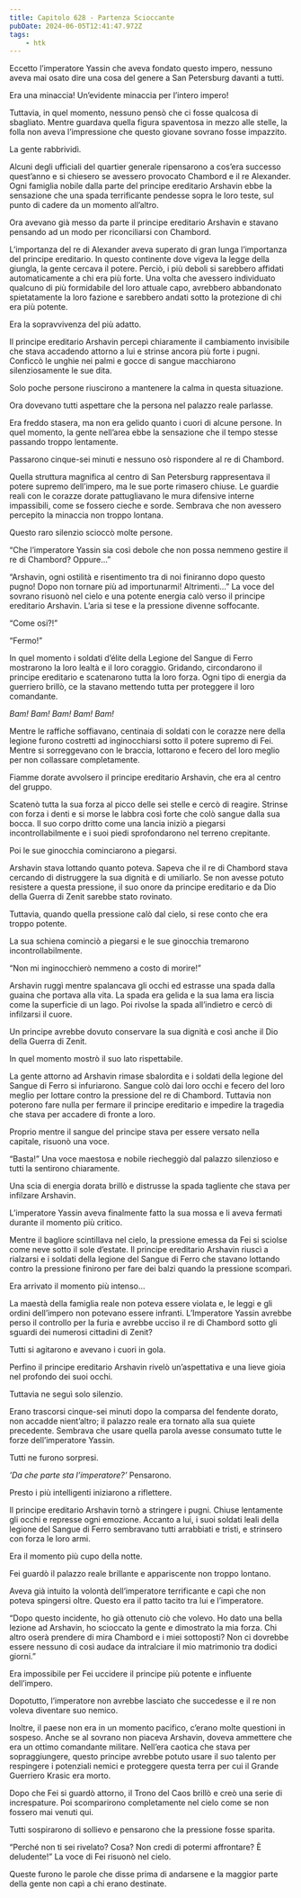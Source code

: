 ```yaml
---
title: Capitolo 628 - Partenza Scioccante
pubDate: 2024-06-05T12:41:47.972Z
tags:
    - htk
---
```


Eccetto l’imperatore Yassin che aveva fondato questo impero, nessuno aveva mai osato dire una cosa del genere a San Petersburg davanti a tutti.

Era una minaccia! Un’evidente minaccia per l’intero impero!

Tuttavia, in quel momento, nessuno pensò che ci fosse qualcosa di sbagliato. Mentre guardava quella figura spaventosa in mezzo alle stelle, la folla non aveva l’impressione che questo giovane sovrano fosse impazzito.

La gente rabbrividì.

Alcuni degli ufficiali del quartier generale ripensarono a cos’era successo quest’anno e si chiesero se avessero provocato Chambord e il re Alexander. Ogni famiglia nobile dalla parte del principe ereditario Arshavin ebbe la sensazione che una spada terrificante pendesse sopra le loro teste, sul punto di cadere da un momento all’altro.

Ora avevano già messo da parte il principe ereditario Arshavin e stavano pensando ad un modo per riconciliarsi con Chambord.

L’importanza del re di Alexander aveva superato di gran lunga l’importanza del principe ereditario. In questo continente dove vigeva la legge della giungla, la gente cercava il potere. Perciò, i più deboli si sarebbero affidati automaticamente a chi era più forte. Una volta che avessero individuato qualcuno di più formidabile del loro attuale capo, avrebbero abbandonato spietatamente la loro fazione e sarebbero andati sotto la protezione di chi era più potente.

Era la sopravvivenza del più adatto.

Il principe ereditario Arshavin percepì chiaramente il cambiamento invisibile che stava accadendo attorno a lui e strinse ancora più forte i pugni. Conficcò le unghie nei palmi e gocce di sangue macchiarono silenziosamente le sue dita.

Solo poche persone riuscirono a mantenere la calma in questa situazione.

Ora dovevano tutti aspettare che la persona nel palazzo reale parlasse.

Era freddo stasera, ma non era gelido quanto i cuori di alcune persone. In quel momento, la gente nell’area ebbe la sensazione che il tempo stesse passando troppo lentamente.

Passarono cinque-sei minuti e nessuno osò rispondere al re di Chambord.

Quella struttura magnifica al centro di San Petersburg rappresentava il potere supremo dell’impero, ma le sue porte rimasero chiuse. Le guardie reali con le corazze dorate pattugliavano le mura difensive interne impassibili, come se fossero cieche e sorde. Sembrava che non avessero percepito la minaccia non troppo lontana.

Questo raro silenzio scioccò molte persone.

“Che l’imperatore Yassin sia così debole che non possa nemmeno gestire il re di Chambord? Oppure…”

“Arshavin, ogni ostilità e risentimento tra di noi finiranno dopo questo pugno! Dopo non tornare più ad importunarmi! Altrimenti…” La voce del sovrano risuonò nel cielo e una potente energia calò verso il principe ereditario Arshavin. L’aria si tese e la pressione divenne soffocante.

“Come osi?!”

“Fermo!”

In quel momento i soldati d’élite della Legione del Sangue di Ferro mostrarono la loro lealtà e il loro coraggio. Gridando, circondarono il principe ereditario e scatenarono tutta la loro forza. Ogni tipo di energia da guerriero brillò, ce la stavano mettendo tutta per proteggere il loro comandante.

<em>Bam! Bam! Bam! Bam! Bam!</em>

Mentre le raffiche soffiavano, centinaia di soldati con le corazze nere della legione furono costretti ad inginocchiarsi sotto il potere supremo di Fei. Mentre si sorreggevano con le braccia, lottarono e fecero del loro meglio per non collassare completamente.

Fiamme dorate avvolsero il principe ereditario Arshavin, che era al centro del gruppo.

Scatenò tutta la sua forza al picco delle sei stelle e cercò di reagire. Strinse con forza i denti e si morse le labbra così forte che colò sangue dalla sua bocca. Il suo corpo dritto come una lancia iniziò a piegarsi incontrollabilmente e i suoi piedi sprofondarono nel terreno crepitante.

Poi le sue ginocchia cominciarono a piegarsi.

Arshavin stava lottando quanto poteva. Sapeva che il re di Chambord stava cercando di distruggere la sua dignità e di umiliarlo. Se non avesse potuto resistere a questa pressione, il suo onore da principe ereditario e da Dio della Guerra di Zenit sarebbe stato rovinato.

Tuttavia, quando quella pressione calò dal cielo, si rese conto che era troppo potente.

La sua schiena cominciò a piegarsi e le sue ginocchia tremarono incontrollabilmente.

“Non mi inginocchierò nemmeno a costo di morire!”

Arshavin ruggì mentre spalancava gli occhi ed estrasse una spada dalla guaina che portava alla vita. La spada era gelida e la sua lama era liscia come la superficie di un lago. Poi rivolse la spada all’indietro e cercò di infilzarsi il cuore.

Un principe avrebbe dovuto conservare la sua dignità e così anche il Dio della Guerra di Zenit.

In quel momento mostrò il suo lato rispettabile.

La gente attorno ad Arshavin rimase sbalordita e i soldati della legione del Sangue di Ferro si infuriarono. Sangue colò dai loro occhi e fecero del loro meglio per lottare contro la pressione del re di Chambord. Tuttavia non poterono fare nulla per fermare il principe ereditario e impedire la tragedia che stava per accadere di fronte a loro.

Proprio mentre il sangue del principe stava per essere versato nella capitale, risuonò una voce.

“Basta!” Una voce maestosa e nobile riecheggiò dal palazzo silenzioso e tutti la sentirono chiaramente.

Una scia di energia dorata brillò e distrusse la spada tagliente che stava per infilzare Arshavin.

L’imperatore Yassin aveva finalmente fatto la sua mossa e li aveva fermati durante il momento più critico.

Mentre il bagliore scintillava nel cielo, la pressione emessa da Fei si sciolse come neve sotto il sole d’estate. Il principe ereditario Arshavin riuscì a rialzarsi e i soldati della legione del Sangue di Ferro che stavano lottando contro la pressione finirono per fare dei balzi quando la pressione scomparì.

Era arrivato il momento più intenso…

La maestà della famiglia reale non poteva essere violata e, le leggi e gli ordini dell’impero non potevano essere infranti. L’Imperatore Yassin avrebbe perso il controllo per la furia e avrebbe ucciso il re di Chambord sotto gli sguardi dei numerosi cittadini di Zenit?

Tutti si agitarono e avevano i cuori in gola.

Perfino il principe ereditario Arshavin rivelò un’aspettativa e una lieve gioia nel profondo dei suoi occhi.

Tuttavia ne seguì solo silenzio.

Erano trascorsi cinque-sei minuti dopo la comparsa del fendente dorato, non accadde nient’altro; il palazzo reale era tornato alla sua quiete precedente. Sembrava che usare quella parola avesse consumato tutte le forze dell’imperatore Yassin.

Tutti ne furono sorpresi.

<em>’Da che parte sta l’imperatore?’</em> Pensarono.

Presto i più intelligenti iniziarono a riflettere.

Il principe ereditario Arshavin tornò a stringere i pugni. Chiuse lentamente gli occhi e represse ogni emozione. Accanto a lui, i suoi soldati leali della legione del Sangue di Ferro sembravano tutti arrabbiati e tristi, e strinsero con forza le loro armi.

Era il momento più cupo della notte.

Fei guardò il palazzo reale brillante e appariscente non troppo lontano.

Aveva già intuito la volontà dell’imperatore terrificante e capì che non poteva spingersi oltre. Questo era il patto tacito tra lui e l’imperatore.

“Dopo questo incidente, ho già ottenuto ciò che volevo. Ho dato una bella lezione ad Arshavin, ho scioccato la gente e dimostrato la mia forza. Chi altro oserà prendere di mira Chambord e i miei sottoposti? Non ci dovrebbe essere nessuno di così audace da intralciare il mio matrimonio tra dodici giorni.”

Era impossibile per Fei uccidere il principe più potente e influente dell’impero.

Dopotutto, l’imperatore non avrebbe lasciato che succedesse e il re non voleva diventare suo nemico.

Inoltre, il paese non era in un momento pacifico, c’erano molte questioni in sospeso. Anche se al sovrano non piaceva Arshavin, doveva ammettere che era un ottimo comandante militare. Nell’era caotica che stava per sopraggiungere, questo principe avrebbe potuto usare il suo talento per respingere i potenziali nemici e proteggere questa terra per cui il Grande Guerriero Krasic era morto.

Dopo che Fei si guardò attorno, il Trono del Caos brillò e creò una serie di increspature. Poi scomparirono completamente nel cielo come se non fossero mai venuti qui.

Tutti sospirarono di sollievo e pensarono che la pressione fosse sparita.

“Perché non ti sei rivelato? Cosa? Non credi di potermi affrontare? È deludente!” La voce di Fei risuonò nel cielo.

Queste furono le parole che disse prima di andarsene e la maggior parte della gente non capì a chi erano destinate.



